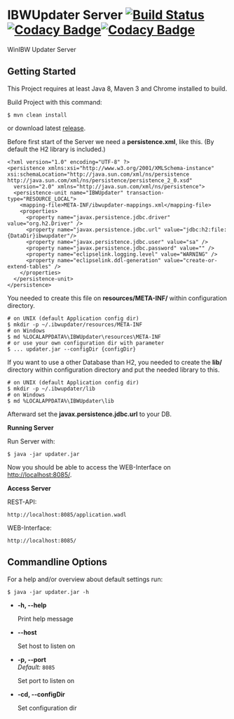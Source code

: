 # IBWUpdater Server [![Build Status](https://travis-ci.org/adlerre/IBWUpdater-Server.svg?branch=master)](https://travis-ci.org/adlerre/IBWUpdater-Server)[![Codacy Badge](https://api.codacy.com/project/badge/Grade/e276ce11390e4000bb9711c9e44864ba)](https://www.codacy.com/app/rene-adler/IBWUpdater-Server?utm_source=github.com&amp;utm_medium=referral&amp;utm_content=adlerre/IBWUpdater-Server&amp;utm_campaign=Badge_Grade)[![Codacy Badge](https://api.codacy.com/project/badge/Coverage/e276ce11390e4000bb9711c9e44864ba)](https://www.codacy.com/app/rene-adler/IBWUpdater-Server?utm_source=github.com&amp;utm_medium=referral&amp;utm_content=adlerre/IBWUpdater-Server&amp;utm_campaign=Badge_Coverage)
WinIBW Updater Server

## Getting Started

This Project requires at least Java 8, Maven 3 and Chrome installed to build.

Build Project with this command:

    $ mvn clean install
    
or download latest [release](https://github.com/adlerre/IBWUpdater-Server/releases).
    
Before first start of the Server we need a **persistence.xml**, like this. (By default the H2 library is included.)
    
    <?xml version="1.0" encoding="UTF-8" ?>
    <persistence xmlns:xsi="http://www.w3.org/2001/XMLSchema-instance" xsi:schemaLocation="http://java.sun.com/xml/ns/persistence http://java.sun.com/xml/ns/persistence/persistence_2_0.xsd"
      version="2.0" xmlns="http://java.sun.com/xml/ns/persistence">
      <persistence-unit name="IBWUpdater" transaction-type="RESOURCE_LOCAL">
        <mapping-file>META-INF/ibwupdater-mappings.xml</mapping-file>
        <properties>
          <property name="javax.persistence.jdbc.driver" value="org.h2.Driver" />
          <property name="javax.persistence.jdbc.url" value="jdbc:h2:file:{DataDir}ibwupdater"/>
          <property name="javax.persistence.jdbc.user" value="sa" />
          <property name="javax.persistence.jdbc.password" value="" />
          <property name="eclipselink.logging.level" value="WARNING" />
          <property name="eclipselink.ddl-generation" value="create-or-extend-tables" />
        </properties>
      </persistence-unit>
    </persistence>
    
You needed to create this file on **resources/META-INF/** within configuration directory.

    # on UNIX (default Application config dir)
    $ mkdir -p ~/.ibwupdater/resources/META-INF
    # on Windows
    $ md %LOCALAPPDATA%\IBWUpdater\resources\META-INF
    # or use your own configuration dir with parameter
    $ ... updater.jar --configDir {configDir}

If you want to use a other Database than H2, you needed to create the **lib/** directory within configuration directory and put the needed library to this.

    # on UNIX (default Application config dir)
    $ mkdir -p ~/.ibwupdater/lib
    # on Windows
    $ md %LOCALAPPDATA%\IBWUpdater\lib

Afterward set the **javax.persistence.jdbc.url** to your DB.

**Running Server**

Run Server with:

    $ java -jar updater.jar


Now you should be able to access the WEB-Interface on [http://localhost:8085/](http://localhost:8085/).
 
**Access Server**

REST-API:

    http://localhost:8085/application.wadl


WEB-Interface:

    http://localhost:8085/
    
## Commandline Options

For a help and/or overview about default settings run:

    $ java -jar updater.jar -h
    
* **-h, --help**

  Print help message

* **--host**

  Set host to listen on

* **-p, --port**<br />
  *Default:* `8085`
  
  Set port to listen on
  
* **-cd, --configDir**

  Set configuration dir

